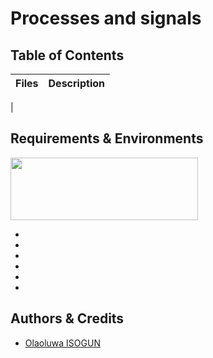 # Processes and signals

## Table of Contents
| **Files** | **Description** |
| --- | --- |
|

## Requirements & Environments
<img src="https://alx-apply.hbtn.io/brand_alx/share_image_2019.jpg" width="300" height="100" />

-
-
-
-
-
-

## Authors & Credits
- [Olaoluwa ISOGUN](https://github.com/OlaoluwaISOGUN)
